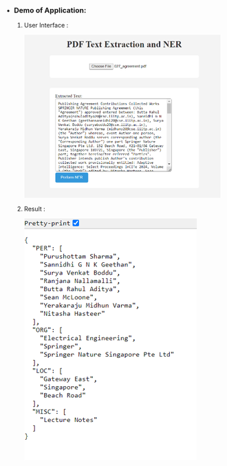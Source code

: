 <ul>
  <li>
    <h3> Demo of Application: </h3>
    <ol><li> <p>User Interface :</p>
      <img  src = "images/input.png"/>
    </li>
      <li>
        <p>Result :</p>
        <img src = "images/result.png"/>
      </li>
    </ol>
  </li>
</ul>
